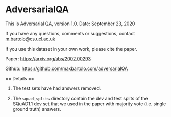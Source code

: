 # AdversarialQA

This is Adversarial QA, version 1.0. Date: September 23, 2020

If you have any questions, comments or suggestions, contact <m.bartolo@cs.ucl.ac.uk>

If you use this dataset in your own work, please cite the paper.

Paper: https://arxiv.org/abs/2002.00293

Github: https://github.com/maxbartolo.com/adversarialQA


== Details ==

1. The test sets have had answers removed.

2. The `squad_splits` directory contain the dev and test splits of the SQuAD1.1 dev set that we used in the paper with majority vote (i.e. single ground truth) answers.


